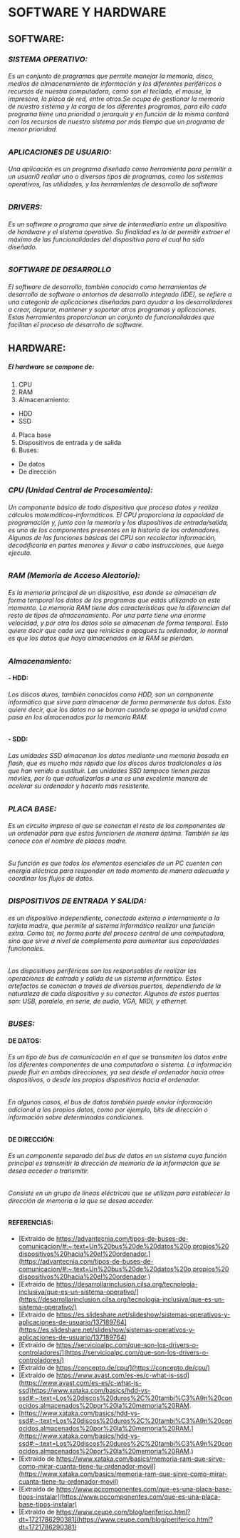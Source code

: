 # **SOFTWARE Y HARDWARE**
## SOFTWARE:

### _SISTEMA OPERATIVO:_
###### Es un conjunto de programas que permite manejar la memoria, disco, medios de almacenamiento de información y los diferentes periféricos o recursos de nuestra computadora, como son el teclado, el mouse, la impresora, la placa de red, entre otros.Se ocupa de gestionar la memoria de nuestro sistema y la carga de los diferentes programas, para ello cada programa tiene una prioridad o jerarquía y en función de la misma contará con los recursos de nuestro sistema por más tiempo que un programa de menor prioridad.


### _APLICACIONES DE USUARIO:_
###### Una aplicación es un programa diseñado como herramienta para permitir a un usuari0 realiar uno o diversos tipos de programas, como los sistemas operativos, las utilidades, y las herramientas de desarrollo de software


### _DRIVERS:_
###### Es un software o programa que  sirve de intermediario entre un dispositivo de hardware y el sistema operativo.  Su finalidad es la de permitir extraer el máximo de las funcionalidades del dispositivo para el cual ha sido diseñado.



### _SOFTWARE DE DESARROLLO_
###### El software de desarrollo, también conocido como herramientas de desarrollo de software o entornos de desarrollo integrado (IDE), se refiere a una categoría de aplicaciones diseñadas para ayudar a los desarrolladores a crear, depurar, mantener y soportar otros programas y aplicaciones. Estas herramientas proporcionan un conjunto de funcionalidades que facilitan el proceso de desarrollo de software.

## HARDWARE:
##### El hardware se compone de:

1. CPU
2. RAM
3. Almacenamiento:
- HDD
- SSD
4. Placa base
5. Dispositivos de entrada y de salida
6. Buses:
- De datos
- De dirección

### _CPU (Unidad Central de Procesamiento):_
###### Un componente básico de todo dispositivo que procesa datos y realiza cálculos matemáticos-informáticos. El CPU proporciona la capacidad de programación y, junto con la memoria y los dispositivos de entrada/salida, es uno de los componentes presentes en la historia de los ordenadores. Algunas de las funciones básicas del CPU son recolectar información, decodificarla en partes menores y llevar a cabo instrucciones, que luego ejecuta.



### _RAM (Memoria de Acceso Aleatorio):_
###### Es la memoria principal de un dispositivo, esa donde se almacenan de forma temporal los datos de los programas que estás utilizando en este momento. La memoria RAM tiene dos características que la diferencian del resto de tipos de almacenamiento. Por una parte tiene una enorme velocidad, y por otra los datos sólo se almacenan de forma temporal. Esto quiere decir que cada vez que reinicies o apagues tu ordenador, lo normal es que los datos que haya almacenados en la RAM se pierdan.



### _Almacenamiento:_
#### - HDD:
###### Los discos duros, también conocidos como HDD, son un componente informático que sirve para almacenar de forma permanente tus datos. Esto quiere decir, que los datos no se borran cuando se apaga la unidad como pasa en los almacenados por la memoria RAM.
#### - SDD:
###### Las unidades SSD almacenan los datos mediante una memoria basada en flash, que es mucho más rápida que los discos duros tradicionales a los que han venido a sustituir. Las unidades SSD tampoco tienen piezas móviles, por lo que actualizarlas a una es una excelente manera de acelerar su ordenador y hacerlo más resistente. 



### _PLACA BASE:_
###### Es un circuito impreso al que se conectan el resto de los componentes de un ordenador para que estos funcionen de manera óptima. También se las conoce con el nombre de placas madre.

###### Su función es que todos los elementos esenciales de un PC cuenten con energía eléctrica para responder en todo momento de manera adecuada y coordinar los flujos de datos.


### _DISPOSITIVOS DE ENTRADA Y SALIDA:_
######  es un dispositivo independiente, conectado externa o internamente a la tarjeta madre, que permite al sistema informático realizar una función extra. Como tal, no forma parte del proceso central de una computadora, sino que sirve a nivel de complemento para aumentar sus capacidades funcionales.

###### Los dispositivos periféricos son los responsables de realizar las operaciones de entrada y salida de un sistema informático. Estos artefactos se conectan a través de diversos puertos, dependiendo de la naturaleza de cada dispositivo y su conector. Algunos de estos puertos son: USB, paralelo, en serie, de audio, VGA, MIDI, y ethernet.


### _BUSES:_
#### DE DATOS:
###### Es un tipo de bus de comunicación en el que se transmiten los datos entre los diferentes componentes de una computadora o sistema. La información puede fluir en ambas direcciones, ya sea desde el ordenador hacia otros dispositivos, o desde los propios dispositivos hacia el ordenador.

###### En algunos casos, el bus de datos también puede enviar información adicional a los propios datos, como por ejemplo, bits de dirección o información sobre determinadas condiciones.

#### DE DIRECCIÓN:
###### Es un componente separado del bus de datos en un sistema cuya función principal es transmitir la dirección de memoria de la información que se desea acceder o transmitir.

###### Consiste en un grupo de líneas eléctricas que se utilizan para establecer la dirección de memoria a la que se desea acceder.


#### REFERENCIAS:
- [Extraido de https://advantecnia.com/tipos-de-buses-de-comunicacion/#:~:text=Un%20bus%20de%20datos%20o,propios%20dispositivos%20hacia%20el%20ordenador.](https://advantecnia.com/tipos-de-buses-de-comunicacion/#:~:text=Un%20bus%20de%20datos%20o,propios%20dispositivos%20hacia%20el%20ordenador.)
- [Extraido de https://desarrollarinclusion.cilsa.org/tecnologia-inclusiva/que-es-un-sistema-operativo/](https://desarrollarinclusion.cilsa.org/tecnologia-inclusiva/que-es-un-sistema-operativo/)
- [Extraido de https://es.slideshare.net/slideshow/sistemas-operativos-y-aplicaciones-de-usuario/137189764](https://es.slideshare.net/slideshow/sistemas-operativos-y-aplicaciones-de-usuario/137189764)
- [Extraido de https://servicioalpc.com/que-son-los-drivers-o-controladores/](https://servicioalpc.com/que-son-los-drivers-o-controladores/)
- [Extraido de https://concepto.de/cpu/](https://concepto.de/cpu/)
- [Extraido de https://www.avast.com/es-es/c-what-is-ssd](https://www.avast.com/es-es/c-what-is-ssd)https://www.xataka.com/basics/hdd-vs-ssd#:~:text=Los%20discos%20duros%2C%20tambi%C3%A9n%20conocidos,almacenados%20por%20la%20memoria%20RAM.
- [https://www.xataka.com/basics/hdd-vs-ssd#:~:text=Los%20discos%20duros%2C%20tambi%C3%A9n%20conocidos,almacenados%20por%20la%20memoria%20RAM.](https://www.xataka.com/basics/hdd-vs-ssd#:~:text=Los%20discos%20duros%2C%20tambi%C3%A9n%20conocidos,almacenados%20por%20la%20memoria%20RAM.)
- [Extraido de https://www.xataka.com/basics/memoria-ram-que-sirve-como-mirar-cuanta-tiene-tu-ordenador-movil](https://www.xataka.com/basics/memoria-ram-que-sirve-como-mirar-cuanta-tiene-tu-ordenador-movil)
- [Extraido de https://www.pccomponentes.com/que-es-una-placa-base-tipos-instalar](https://www.pccomponentes.com/que-es-una-placa-base-tipos-instalar)
- [Extraido de https://www.ceupe.com/blog/periferico.html?dt=1721786290381](https://www.ceupe.com/blog/periferico.html?dt=1721786290381)
